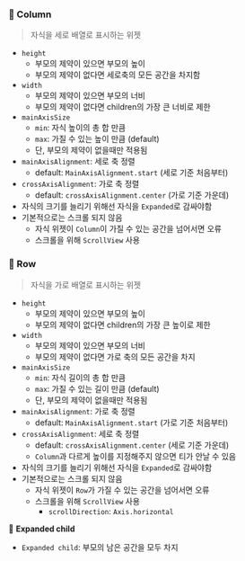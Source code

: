 ### 📍 Column

> 자식을 세로 배열로 표시하는 위젯

- `height`
  - 부모의 제약이 있으면 부모의 높이
  - 부모의 제약이 없다면 세로축의 모든 공간을 차지함
- `width`
  - 부모의 제약이 있으면 부모의 너비
  - 부모의 제약이 없다면 children의 가장 큰 너비로 제한
- `mainAxisSize`
  - `min`: 자식 높이의 총 합 만큼
  - `max`: 가질 수 있는 높이 만큼 (default)
  - 단, 부모의 제약이 없을때만 적용됨
- `mainAxisAlignment`: 세로 축 정렬
  - default: `MainAxisAlignment.start` (세로 기준 처음부터)
- `crossAxisAlignment`: 가로 축 정렬
  - default: `crossAxisAlignment.center` (가로 기준 가운데)
- 자식의 크기를 늘리기 위해선 자식을 `Expanded`로 감싸야함
- 기본적으로는 스크롤 되지 않음
  - 자식 위젯이 `Column`이 가질 수 있는 공간을 넘어서면 오류
  - 스크롤을 위해 `ScrollView` 사용



### 📍 Row

> 자식을 가로 배열로 표시하는 위젯

- `height`
  - 부모의 제약이 있으면 부모의 높이
  - 부모의 제약이 없다면 children의 가장 큰 높이로 제한
- `width`
  - 부모의 제약이 있으면 부모의 너비
  - 부모의 제약이 없다면 가로 축의 모든 공간을 차지
- `mainAxisSize`
  - `min`: 자식 길이의 총 합 만큼
  - `max`: 가질 수 있는 길이 만큼 (default)
  - 단, 부모의 제약이 없을때만 적용됨
- `mainAxisAlignment`: 가로 축 정렬
  - default: `MainAxisAlignment.start` (가로 기준 처음부터)
- `crossAxisAlignment`: 세로 축 정렬
  - default: `crossAxisAlignment.center` (세로 기준 가운데)
  - `Column`과 다르게 높이를 지정해주지 않으면 티가 안날 수 있음
- 자식의 크기를 늘리기 위해선 자식을 `Expanded`로 감싸야함
- 기본적으로는 스크롤 되지 않음
  - 자식 위젯이 `Row`가 가질 수 있는 공간을 넘어서면 오류
  - 스크롤을 위해 `ScrollView` 사용
    - `scrollDirection`: `Axis.horizontal`



📌 **Expanded child**

- `Expanded child`: 부모의 남은 공간을 모두 차지
